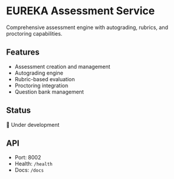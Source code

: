 # EUREKA Assessment Service

Comprehensive assessment engine with autograding, rubrics, and proctoring capabilities.

## Features
- Assessment creation and management
- Autograding engine
- Rubric-based evaluation
- Proctoring integration
- Question bank management

## Status
🚧 Under development

## API
- Port: 8002
- Health: `/health`
- Docs: `/docs`
